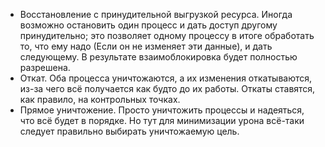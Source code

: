 - Восстановление с принудительной выгрузкой ресурса. Иногда возможно остановить один процесс и дать доступ другому принудительно; это позволяет одному процессу в итоге обработать то, что ему надо (Если он не изменяет эти данные), и дать следующему. В результате взаимоблокировка будет полностью разрешена.
- Откат. Оба процесса уничтожаются, а их изменения откатываются, из-за чего всё получается как будто до их работы. Откаты ставятся, как правило, на контрольных точках.
- Прямое уничтожение. Просто уничтожить процессы и надеяться, что всё будет в порядке. Но тут для минимизации урона всё-таки следует правильно выбирать уничтожаемую цель.